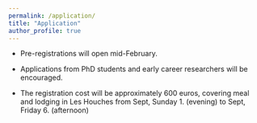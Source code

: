 ```yaml
---
permalink: /application/
title: "Application"
author_profile: true
---
```


- Pre-registrations will open mid-February.

- Applications from PhD students and early career researchers will be encouraged.

- The registration cost will be approximately 600 euros, covering meal and lodging in Les Houches from Sept, Sunday 1. (evening) to Sept, Friday 6. (afternoon) 